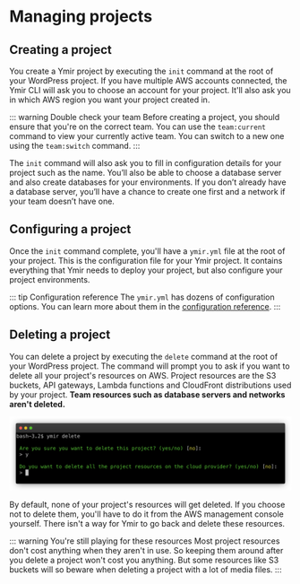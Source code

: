 # Managing projects

## Creating a project

You create a Ymir project by executing the `init` command at the root of your WordPress project. If you have multiple AWS accounts connected, the Ymir CLI will ask you to choose an account for your project. It'll also ask you in which AWS region you want your project created in.

::: warning Double check your team
Before creating a project, you should ensure that you're on the correct team. You can use the `team:current` command to view your currently active team. You can switch to a new one using the `team:switch` command.
:::

The `init` command will also ask you to fill in configuration details for your project such as the name. You’ll also be able to choose a database server and also create databases for your environments. If you don’t already have a database server, you’ll have a chance to create one first and a network if your team doesn’t have one.

## Configuring a project

Once the `init` command complete, you'll have a `ymir.yml` file at the root of your project. This is the configuration file for your Ymir project. It contains everything that Ymir needs to deploy your project, but also configure your project environments.

::: tip Configuration reference
The `ymir.yml` has dozens of configuration options. You can learn more about them in the [configuration reference][1].
:::

## Deleting a project

You can delete a project by executing the `delete` command at the root of your WordPress project. The command will prompt you to ask if you want to delete all your project's resources on AWS. Project resources are the S3 buckets, API gateways, Lambda functions and CloudFront distributions used by your project. **Team resources such as database servers and networks aren't deleted.**

![delete command](../../images/delete-command.png)

By default, none of your project's resources will get deleted. If you choose not to delete them, you'll have to do it from the AWS management console yourself. There isn't a way for Ymir to go back and delete these resources.

::: warning You're still playing for these resources
Most project resources don't cost anything when they aren't in use. So keeping them around after you delete a project won't cost you anything. But some resources like S3 buckets will so beware when deleting a project with a lot of media files.
:::


[1]: ../reference/configuration.md
